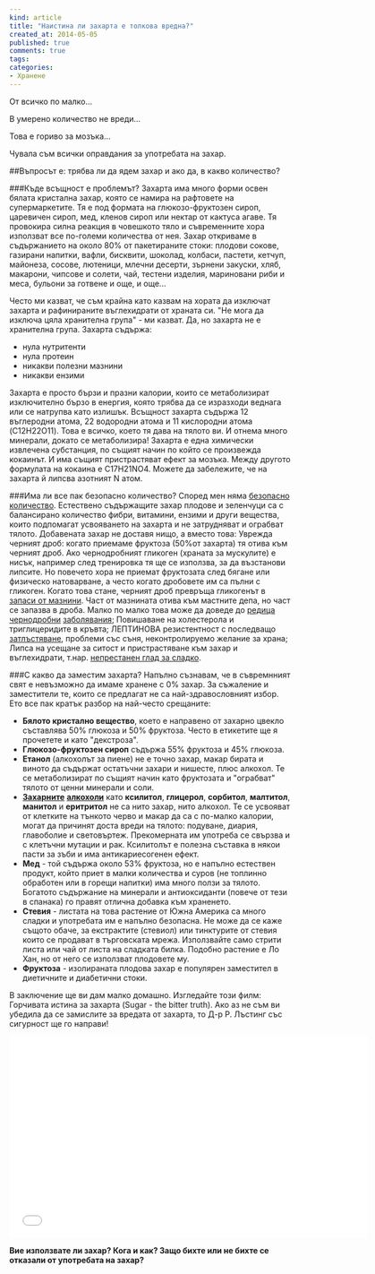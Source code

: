 ```yaml
---
kind: article
title: "Наистина ли захарта е толкова вредна?"
created_at: 2014-05-05 
published: true
comments: true
tags:
categories: 
- Хранене
--- 
```

От всичко по малко...

В умерено количество не вреди...

Това е гориво за мозъка...

Чувала съм всички оправдания за употребата на захар.

##Въпросът е: трябва ли да ядем захар и ако да, в какво количество?

###Къде всъщност е проблемът?
Захарта има много форми освен бялата кристална захар, която се намира на рафтовете на супермаркетите. Тя е под формата на глюкозо-фруктозен сироп, царевичен сироп, мед, кленов сироп или нектар от кактуса агаве. Тя провокира силна реакция в човешкото тяло и съвременните хора използват все по-големи количества от нея. Захар откриваме в съдържанието на около 80% от пакетираните стоки: плодови сокове, газирани напитки, вафли, бисквити, шоколад, колбаси, пастети, кетчуп, майонеза, сосове, лютеници, млечни десерти, зърнени закуски, хляб, макарони, чипсове и солети, чай, тестени изделия, мариновани риби и меса, бульони за готвене и още, и още...

Често ми казват, че съм крайна като казвам на хората да изключат захарта и рафинираните въглехидрати от храната си. "Не мога да изключа цяла хранителна група" - ми казват. Да, но захарта не е хранителна група. Захарта съдържа:

* нула нутритенти
* нула протеин
* никакви полезни мазнини
* никакви ензими

Захарта е просто бързи и празни калории, които се метаболизират изключително бързо в енергия, която трябва да се изразходи веднага или се натрупва като излишък. Всъщност захарта съдържа 12 въглеродни атома, 22 водородни атома и 11 кислородни атома (C12H22O11). Това е всичко, което тя дава на тялото ви. И отнема много минерали, докато се метаболизира! Захарта е една химически извлечена субстанция, по същият начин по който се произвежда кокаинът. И има същият пристрастяват ефект за мозъка. Между другото формулата на кокаина е C17H21NO4. Можете да забележите, че на захарта й липсва азотният N атом.

###Има ли все пак безопасно количество?
Според мен няма [безопасно количество](http://rense.com/general45/sguar.htm). Естествено съдържащите захар плодове и зеленчуци са с балансирано количество фибри, витамини, ензими и други вещества, които подпомагат усвояването на захарта и не затрудняват и ограбват тялото. Добавената захар не доставя нищо, а вместо това:
Уврежда черният дроб: когато приемаме фруктоза (50%от захарта) тя отива към черният дроб. Ако чернодробният гликоген (храната за мускулите) е нисък, например след тренировка тя ще се използва, за да възстанови липсите. Но повечето хора не приемат фруктозата след бягане или физическо натоварване, а често когато дробовете им са пълни с гликоген. Когато това стане, черният дроб превръща гликогенът в [запаси от мазнини](http://diabetes.diabetesjournals.org/content/54/7/1907.short). Част от мазнината отива към мастните депа, но част се запазва в дроба. Малко по малко това може да доведе до [редица](http://hyper.ahajournals.org/content/45/5/1012.short) [чернодробни](http://www.journal-of-hepatology.eu/article/S0168-8278%2808%2900164-5/abstract) [заболявания](http://www.journal-of-hepatology.eu/article/S0168-8278%2807%2900427-8/abstract); Повишаване на холестерола и триглицеридите в кръвта; ЛЕПТИНОВА резистентност с последващо [затлъстяване](http://www.theguardian.com/society/2013/mar/20/sugar-deadly-obesity-epidemic), проблеми със съня, неконтролируемо желание за храна; Липса на усещане за ситост и пристрастяване към захар и въглехидрати, т.нар. [непрестанен глад за сладко](http://www.sciencedirect.com/science/article/pii/S0306452205004288).

###С какво да заместим захарта?
Напълно съзнавам, че в съвремнният свят е невъзможно да имаме хранене с 0% захар. За съжаление и заместители те, които се предлагат не са най-здравословният избор. Ето все пак кратък разбор на най-често срещаните:

* **Бялото кристално вещество**, което е направено от захарно цвекло съставлява 50% глюкоза и 50% фруктоза. Често в етикетите ще я прочетете и като  "декстроза".
* **Глюкозо-фруктозен сироп** съдържа 55% фруктоза и 45% глюкоза.
* **Етанол** (алкохолът за пиене) не е точно захар, макар бирата и виното да съдържат остатъчни захари и  нишесте, плюс алкохол. Те се метаболизират по същият начин като фруктозата и "ограбват" тялото от ценни минерали и соли.
* [**Захарните**](http://articles.mercola.com/sites/articles/archive/2013/10/23/aspartame-artificial-sweeteners.aspx) [**алкохоли**](http://health.howstuffworks.com/wellness/food-nutrition/facts/artificial-sweetners-unhealthy-eco.htm) като **ксилитол**, **глицерол**, **сорбитол**, **малтитол**, **манитол** и **еритритол** не са нито захар, нито алкохол. Те се усвояват от клетките на тънкото черво и макар да са с по-малко калории, могат да причинят доста вреди на тялото: подуване, диария, главоболие и световъртеж. Прекомерната им употреба се свързва и с клетъчни мутации и рак. Ксилитолът е полезна съставка в някои пасти за зъби и има антикариесогенен ефект.
* **Мед** - той съдържа около 53% фруктоза, но е напълно естествен продукт, който приет в малки количества и суров (не топлинно обработен или в горещи напитки) има много ползи за тялото. Богатото съдържание на минерали и антиоксиданти (повече от тези в спанака) го правят отлична добавка към храненето.
* **Стевия** - листата на това растение от Южна Америка са много сладки и употребата им е напълно безопасна. Не може да се каже същото обаче, за екстрактите (стевиол) или тинктурите от стевия които се продават в търговската мрежа. Използвайте само стрити листа или чай от листа на сладката билка. Подобно растение е Ло Хан, но от него се използват плодовете му.
* **Фруктоза** - изолираната плодова захар е популярен заместител в диетичните и диабетични стоки. 

В заключение ще ви дам малко домашно. Изгледайте този филм: Горчивата истина за захарта (Sugar - the bitter truth). Ако аз не съм ви убедила да се замислите за вредата от захарта, то Д-р Р. Лъстинг със сигурност ще го направи!

<iframe width="640" height="360" src="//www.youtube.com/embed/bStGuZyfaOw?feature=player_detailpage" frameborder="0" allowfullscreen></iframe>

**Вие използвате ли захар? Кога и как? Защо бихте или не бихте се отказали от употребата на захар?**